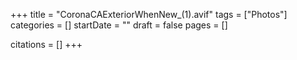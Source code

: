 +++
title = "CoronaCAExteriorWhenNew_(1).avif"
tags = ["Photos"]
categories = []
startDate = ""
draft = false
pages = []

citations = []
+++
